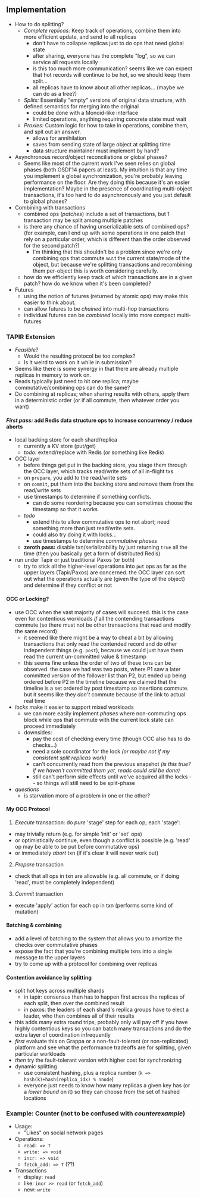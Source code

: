 ## Implementation

- How to do splitting?
    - *Complete replicas:* Keep track of operations, combine them into more efficient update, and send to all replicas
        - don't have to collapse replicas just to do ops that need global state
        - after sharing, everyone has the complete "log", so we can service all requests locally
        - is this too much more communication? seems like we can expect that hot records will continue to be hot, so we should keep them split...
        - all replicas have to know about all other replicas... (maybe we can do as a tree?)
    - *Splits:* Essentially "empty" versions of original data structure, with defined semantics for merging into the original
        - could be done with a Monoid-like interface
        - limited operations, anything requiring concrete state must wait
    - *Proxies:* Custom logic for how to take in operations, combine them, and spit out an answer.
        - allows for annihilation
        - saves from sending state of large object at splitting time
        - data structure maintainer must implement by hand?
- Asynchronous record/object reconciliations or global phases?
    - Seems like most of the current work I've seen relies on global phases (both OSDI'14 papers at least). My intuition is that any time you implement a global synchronization, you're probably leaving performance on the floor. Are they doing this because it's an easier implementation? Maybe in the presence of coordinating multi-object transactions, it's too hard to do asynchronously and you just default to global phases?
- Combining with transactions
    - combined ops (*patches*) include a set of transactions, but 1 transaction may be split among multiple patches
    - is there any chance of having unserializable sets of combined ops? (for example, can I end up with some operations in one patch that rely on a particular order, which is different than the order observed for the second patch?)
        - I'm thinking that this shouldn't be a problem since we're only combining ops that commute w.r.t the current state/mode of the object, but because we're splitting transactions and recombining them per-object this is worth considering carefully. 
	- how do we efficiently keep track of which transactions are in a given patch? how do we know when it's been completed?
- Futures
    - using the notion of futures (returned by atomic ops) may make this easier to think about.
    - can allow futures to be *chained* into multi-hop transactions
    - individual futures can be *combined* locally into more compact multi-futures

### TAPIR Extension
- *Feasible*?
    - Would the resulting protocol be too complex?
    - Is it weird to work on it while in submission?
- Seems like there is some synergy in that there are already multiple replicas in memory to work on.
- Reads typically just need to hit one replica; maybe commutative/combining ops can do the same?
- Do combining at replicas; when sharing results with others, apply them in a deterministic order (or if all commute, then whatever order you want)

#### *First pass:* add Redis data structure ops to increase concurrency / reduce aborts
- local backing store for each shard/replica
    - currently a KV store (put/get)
    - *todo:* extend/replace with Redis (or something like Redis)
- OCC layer
    - before things get put in the backing store, you stage them through the OCC layer, which tracks read/write sets of all in-flight txs
    - on `prepare`, you add to the read/write sets
    - on `commit`, put them into the backing store and remove them from the read/write sets
    - use timestamps to determine if something conflicts.
        - can do some reordering because you can sometimes choose the timestamp so that it works
    - *todo*
        - extend this to allow commutative ops to not abort; need something more than just read/write sets.
        - could also try doing it with locks...
        - use timestamps to determine *commutative phases* 
    - **zeroth pass:** disable txn/serializability by just returning `true` all the time (then you basically get a form of distributed Redis)
- run under Tapir or just traditional Paxos (or both)
    - try to stick all the higher-level operations into `put` ops as far as the upper layers (Tapir/Paxos) are concerned. the OCC layer can sort out what the operations actually are (given the type of the object) and determine if they conflict or not

#### OCC or Locking?
- use OCC when the vast majority of cases will succeed. this is the case even for contentious workloads *if* all the contending transactions commute (so there must not be other transactions that read and modify the same record)
  - it seemed like there might be a way to cheat a bit by allowing transactions that only read the contended record and do other independent things (e.g. `post`), because we could just have them read the current un-committed value & timestamp
  - this seems fine unless the order of two of these txns can be observed. the case we had was two posts, where P1 saw a later committed version of the follower list than P2, but ended up being ordered before P2 in the timeline because we claimed that the timeline is a set ordered by post timestamp so insertions commute. but it seems like they *don't* commute because of the link to actual real time
- *locks* make it easier to support mixed workloads
  - we can more easily implement *phases* where non-commuting ops block while ops that commute with the current lock state can proceed immediately
  - downsides:
    -  pay the cost of checking every time (though OCC also has to do checks...)
    -  need a sole coordinator for the lock *(or maybe not if my consistent split replicas work)*
    -  can't concurrently read from the previous snapshot *(is this true? if we haven't committed them yet, reads could still be done)*
    -  still can't perform side effects until we've acquired all the locks -- so things will still need to be split-phase
- *questions*
  - is starvation more of a problem in one or the other?

#### My OCC Protocol
1. *Execute* transaction: do *pure* 'stage' step for each op; each 'stage':
  - may trivially return (e.g. for simple 'init' or 'set' ops)
  - or optimistically continue, even though a conflict is possible (e.g. 'read' op may be able to be put before commutative ops)
  - or immediately *abort* txn (if it's clear it will never work out)
2. *Prepare* transaction
  - check that all ops in txn are allowable (e.g. all commute, or if doing 'read', must be completely independent)
3. *Commit* transaction
  - execute 'apply' action for each op in txn (performs some kind of mutation)


#### Batching & combining
- add a level of batching to the system that allows you to amortize the checks over commutative phases
- expose the fact that you're combining multiple txns into a single message to the upper layers
- try to come up with a protocol for combining over replicas

#### Contention avoidance by splitting
- split hot keys across multiple shards
    - in tapir: consensus then has to happen first across the replicas of each split, then over the combined result
    - in paxos: the leaders of each shard's replica groups have to elect a leader, who then combines all of their results
- this adds many extra round trips, probably only will pay off if you have highly contentious keys so you can batch many transactions and do the extra layer of coordination infrequently
- *first* evaluate this on Grappa or a non-fault-tolerant (or non-replicated) platform and see what the performance tradeoffs are for splitting, given particular workloads
- *then* try the fault-tolerant version with higher cost for synchronizing
- dynamic splitting
    - use consistent hashing, plus a replica number (`k => hash(k)+hash(replica_idx) % nnode`)
    - everyone just needs to know how many replicas a given key has (or a *lower bound* on it) so they can choose from the set of hashed locations

### Example: Counter (not to be confused with *counterexample*)
- Usage:
    - "Likes" on social network pages
- Operations:
    - `read: => T`
    - `write: => void`
    - `incr: => void`
    - `fetch_add: => T` (??)
- Transactions
    - display: `read`
    - like: `incr >> read` (or `fetch_add`)
    - new: `write`

